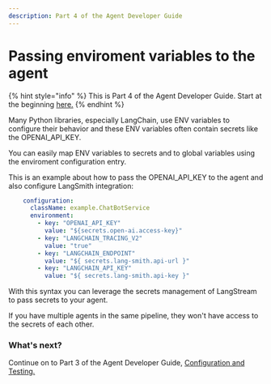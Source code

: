 ```yaml
---
description: Part 4 of the Agent Developer Guide
---
```


# Passing enviroment variables to the agent

{% hint style="info" %}
This is Part 4 of the Agent Developer Guide. Start at the beginning [here.](./)
{% endhint %}

Many Python libraries, especially LangChain, use ENV variables to configure their behavior and these ENV variables often contain secrets like the OPENAI_API_KEY.

You can easily map ENV variables to secrets and to global variables using the enviroment configuration entry.

This is an example about how to pass the OPENAI_API_KEY to the agent and also configure LangSmith integration:


```yaml
    configuration:
      className: example.ChatBotService
      environment:
        - key: "OPENAI_API_KEY"
          value: "${secrets.open-ai.access-key}"
        - key: "LANGCHAIN_TRACING_V2"
          value: "true"
        - key: "LANGCHAIN_ENDPOINT"
          value: "${ secrets.lang-smith.api-url }"
        - key: "LANGCHAIN_API_KEY"
          value: "${ secrets.lang-smith.api-key }"

```

With this syntax you can leverage the secrets management of LangStream to pass secrets to your agent.

If you have multiple agents in the same pipeline, they won't have access to the secrets of each other.


### What's next?

Continue on to Part 3 of the Agent Developer Guide, [Configuration and Testing.](configuration-and-testing.md)
